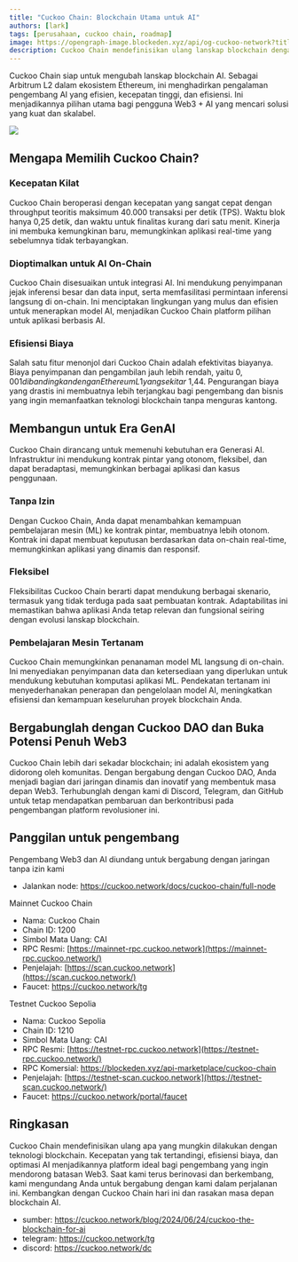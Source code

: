 ```yaml
---
title: "Cuckoo Chain: Blockchain Utama untuk AI"
authors: [lark]
tags: [perusahaan, cuckoo chain, roadmap]
image: https://opengraph-image.blockeden.xyz/api/og-cuckoo-network?title=cuckoo-chain%3A%20Blockchain%20Utama%20untuk%20AI
description: Cuckoo Chain mendefinisikan ulang lanskap blockchain dengan infrastruktur mutakhir yang dirancang untuk AI dan Web3. Sebagai Arbitrum L2 dalam ekosistem Ethereum, Cuckoo Chain menawarkan kecepatan transaksi yang sangat cepat, biaya minimal, dan kemampuan AI yang kuat, menjadikannya pilihan ideal bagi pengembang dan inovator di ruang Web3.
---
```


Cuckoo Chain siap untuk mengubah lanskap blockchain AI. Sebagai Arbitrum L2 dalam ekosistem Ethereum, ini menghadirkan pengalaman pengembang AI yang efisien, kecepatan tinggi, dan efisiensi. Ini menjadikannya pilihan utama bagi pengguna Web3 + AI yang mencari solusi yang kuat dan skalabel.

![](https://cuckoo-network.b-cdn.net/cuckoo-chain-blockchain-for-ai.webp)

## Mengapa Memilih Cuckoo Chain?

### Kecepatan Kilat

Cuckoo Chain beroperasi dengan kecepatan yang sangat cepat dengan throughput teoritis maksimum 40.000 transaksi per detik (TPS). Waktu blok hanya 0,25 detik, dan waktu untuk finalitas kurang dari satu menit. Kinerja ini membuka kemungkinan baru, memungkinkan aplikasi real-time yang sebelumnya tidak terbayangkan.

### Dioptimalkan untuk AI On-Chain

Cuckoo Chain disesuaikan untuk integrasi AI. Ini mendukung penyimpanan jejak inferensi besar dan data input, serta memfasilitasi permintaan inferensi langsung di on-chain. Ini menciptakan lingkungan yang mulus dan efisien untuk menerapkan model AI, menjadikan Cuckoo Chain platform pilihan untuk aplikasi berbasis AI.

### Efisiensi Biaya

Salah satu fitur menonjol dari Cuckoo Chain adalah efektivitas biayanya. Biaya penyimpanan dan pengambilan jauh lebih rendah, yaitu $0,001 dibandingkan dengan Ethereum L1 yang sekitar ~$1,44. Pengurangan biaya yang drastis ini membuatnya lebih terjangkau bagi pengembang dan bisnis yang ingin memanfaatkan teknologi blockchain tanpa menguras kantong.

## Membangun untuk Era GenAI

Cuckoo Chain dirancang untuk memenuhi kebutuhan era Generasi AI. Infrastruktur ini mendukung kontrak pintar yang otonom, fleksibel, dan dapat beradaptasi, memungkinkan berbagai aplikasi dan kasus penggunaan.

### Tanpa Izin

Dengan Cuckoo Chain, Anda dapat menambahkan kemampuan pembelajaran mesin (ML) ke kontrak pintar, membuatnya lebih otonom. Kontrak ini dapat membuat keputusan berdasarkan data on-chain real-time, memungkinkan aplikasi yang dinamis dan responsif.

### Fleksibel

Fleksibilitas Cuckoo Chain berarti dapat mendukung berbagai skenario, termasuk yang tidak terduga pada saat pembuatan kontrak. Adaptabilitas ini memastikan bahwa aplikasi Anda tetap relevan dan fungsional seiring dengan evolusi lanskap blockchain.

### Pembelajaran Mesin Tertanam

Cuckoo Chain memungkinkan penanaman model ML langsung di on-chain. Ini menyediakan penyimpanan data dan ketersediaan yang diperlukan untuk mendukung kebutuhan komputasi aplikasi ML. Pendekatan tertanam ini menyederhanakan penerapan dan pengelolaan model AI, meningkatkan efisiensi dan kemampuan keseluruhan proyek blockchain Anda.

## Bergabunglah dengan Cuckoo DAO dan Buka Potensi Penuh Web3

Cuckoo Chain lebih dari sekadar blockchain; ini adalah ekosistem yang didorong oleh komunitas. Dengan bergabung dengan Cuckoo DAO, Anda menjadi bagian dari jaringan dinamis dan inovatif yang membentuk masa depan Web3. Terhubunglah dengan kami di Discord, Telegram, dan GitHub untuk tetap mendapatkan pembaruan dan berkontribusi pada pengembangan platform revolusioner ini.

## Panggilan untuk pengembang

Pengembang Web3 dan AI diundang untuk bergabung dengan jaringan tanpa izin kami

* Jalankan node: https://cuckoo.network/docs/cuckoo-chain/full-node

Mainnet Cuckoo Chain

- Nama: Cuckoo Chain
- Chain ID: 1200
- Simbol Mata Uang: CAI
- RPC Resmi: [https://mainnet-rpc.cuckoo.network](https://mainnet-rpc.cuckoo.network/)
- Penjelajah: [https://scan.cuckoo.network](https://scan.cuckoo.network/)
- Faucet: https://cuckoo.network/tg

Testnet Cuckoo Sepolia

- Nama: Cuckoo Sepolia
- Chain ID: 1210
- Simbol Mata Uang: CAI
- RPC Resmi: [https://testnet-rpc.cuckoo.network](https://testnet-rpc.cuckoo.network/)
- RPC Komersial: https://blockeden.xyz/api-marketplace/cuckoo-chain
- Penjelajah: [https://testnet-scan.cuckoo.network](https://testnet-scan.cuckoo.network/)
- Faucet: https://cuckoo.network/portal/faucet

## Ringkasan

Cuckoo Chain mendefinisikan ulang apa yang mungkin dilakukan dengan teknologi blockchain. Kecepatan yang tak tertandingi, efisiensi biaya, dan optimasi AI menjadikannya platform ideal bagi pengembang yang ingin mendorong batasan Web3. Saat kami terus berinovasi dan berkembang, kami mengundang Anda untuk bergabung dengan kami dalam perjalanan ini. Kembangkan dengan Cuckoo Chain hari ini dan rasakan masa depan blockchain AI.

- sumber: https://cuckoo.network/blog/2024/06/24/cuckoo-the-blockchain-for-ai
- telegram: https://cuckoo.network/tg
- discord: https://cuckoo.network/dc
